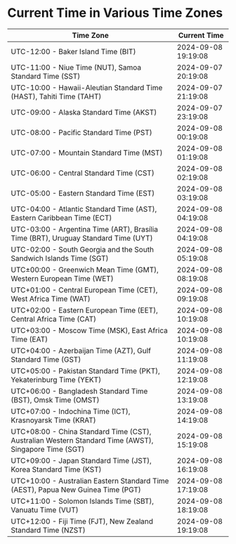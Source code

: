 # Current Time in Various Time Zones

| Time Zone | Current Time |
|-----------|--------------|
| UTC-12:00 - Baker Island Time (BIT) | 2024-09-08 19:19:08 |
| UTC-11:00 - Niue Time (NUT), Samoa Standard Time (SST) | 2024-09-07 20:19:08 |
| UTC-10:00 - Hawaii-Aleutian Standard Time (HAST), Tahiti Time (TAHT) | 2024-09-07 21:19:08 |
| UTC-09:00 - Alaska Standard Time (AKST) | 2024-09-07 23:19:08 |
| UTC-08:00 - Pacific Standard Time (PST) | 2024-09-08 00:19:08 |
| UTC-07:00 - Mountain Standard Time (MST) | 2024-09-08 01:19:08 |
| UTC-06:00 - Central Standard Time (CST) | 2024-09-08 02:19:08 |
| UTC-05:00 - Eastern Standard Time (EST) | 2024-09-08 03:19:08 |
| UTC-04:00 - Atlantic Standard Time (AST), Eastern Caribbean Time (ECT) | 2024-09-08 04:19:08 |
| UTC-03:00 - Argentina Time (ART), Brasília Time (BRT), Uruguay Standard Time (UYT) | 2024-09-08 04:19:08 |
| UTC-02:00 - South Georgia and the South Sandwich Islands Time (SGT) | 2024-09-08 05:19:08 |
| UTC±00:00 - Greenwich Mean Time (GMT), Western European Time (WET) | 2024-09-08 08:19:08 |
| UTC+01:00 - Central European Time (CET), West Africa Time (WAT) | 2024-09-08 09:19:08 |
| UTC+02:00 - Eastern European Time (EET), Central Africa Time (CAT) | 2024-09-08 10:19:08 |
| UTC+03:00 - Moscow Time (MSK), East Africa Time (EAT) | 2024-09-08 10:19:08 |
| UTC+04:00 - Azerbaijan Time (AZT), Gulf Standard Time (GST) | 2024-09-08 11:19:08 |
| UTC+05:00 - Pakistan Standard Time (PKT), Yekaterinburg Time (YEKT) | 2024-09-08 12:19:08 |
| UTC+06:00 - Bangladesh Standard Time (BST), Omsk Time (OMST) | 2024-09-08 13:19:08 |
| UTC+07:00 - Indochina Time (ICT), Krasnoyarsk Time (KRAT) | 2024-09-08 14:19:08 |
| UTC+08:00 - China Standard Time (CST), Australian Western Standard Time (AWST), Singapore Time (SGT) | 2024-09-08 15:19:08 |
| UTC+09:00 - Japan Standard Time (JST), Korea Standard Time (KST) | 2024-09-08 16:19:08 |
| UTC+10:00 - Australian Eastern Standard Time (AEST), Papua New Guinea Time (PGT) | 2024-09-08 17:19:08 |
| UTC+11:00 - Solomon Islands Time (SBT), Vanuatu Time (VUT) | 2024-09-08 18:19:08 |
| UTC+12:00 - Fiji Time (FJT), New Zealand Standard Time (NZST) | 2024-09-08 19:19:08 |
